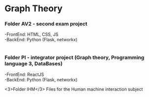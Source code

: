 # Graph Theory 

<h3>Folder AV2 - second exam project</h3>
 -FrontEnd: HTML, CSS, JS <br>
 -BackEnd: Python (Flask, networkx)
 <br>
 <br>
 
<h3>Folder PI - integrator project (Graph theory, Programming language 3, DataBases)</h3>
 -FrontEnd: ReactJS <br>
 -BackEnd: Python (Flask, networkx)
 
 <3>Folder IHM</3>
Files for the Human machine interaction subject
